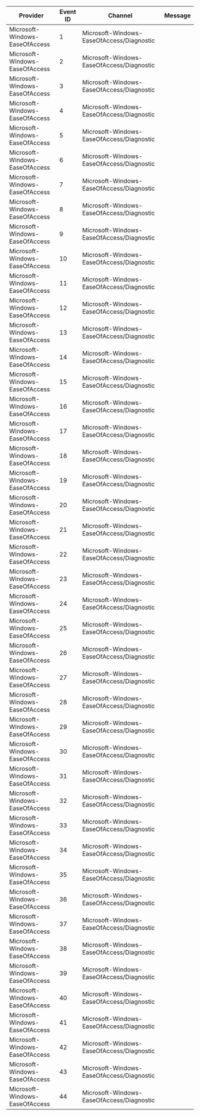 Provider                        |  Event ID  |  Channel                                    |  Message
--------------------------------|------------|---------------------------------------------|---------
Microsoft-Windows-EaseOfAccess  |  1         |  Microsoft-Windows-EaseOfAccess/Diagnostic  |
Microsoft-Windows-EaseOfAccess  |  2         |  Microsoft-Windows-EaseOfAccess/Diagnostic  |
Microsoft-Windows-EaseOfAccess  |  3         |  Microsoft-Windows-EaseOfAccess/Diagnostic  |
Microsoft-Windows-EaseOfAccess  |  4         |  Microsoft-Windows-EaseOfAccess/Diagnostic  |
Microsoft-Windows-EaseOfAccess  |  5         |  Microsoft-Windows-EaseOfAccess/Diagnostic  |
Microsoft-Windows-EaseOfAccess  |  6         |  Microsoft-Windows-EaseOfAccess/Diagnostic  |
Microsoft-Windows-EaseOfAccess  |  7         |  Microsoft-Windows-EaseOfAccess/Diagnostic  |
Microsoft-Windows-EaseOfAccess  |  8         |  Microsoft-Windows-EaseOfAccess/Diagnostic  |
Microsoft-Windows-EaseOfAccess  |  9         |  Microsoft-Windows-EaseOfAccess/Diagnostic  |
Microsoft-Windows-EaseOfAccess  |  10        |  Microsoft-Windows-EaseOfAccess/Diagnostic  |
Microsoft-Windows-EaseOfAccess  |  11        |  Microsoft-Windows-EaseOfAccess/Diagnostic  |
Microsoft-Windows-EaseOfAccess  |  12        |  Microsoft-Windows-EaseOfAccess/Diagnostic  |
Microsoft-Windows-EaseOfAccess  |  13        |  Microsoft-Windows-EaseOfAccess/Diagnostic  |
Microsoft-Windows-EaseOfAccess  |  14        |  Microsoft-Windows-EaseOfAccess/Diagnostic  |
Microsoft-Windows-EaseOfAccess  |  15        |  Microsoft-Windows-EaseOfAccess/Diagnostic  |
Microsoft-Windows-EaseOfAccess  |  16        |  Microsoft-Windows-EaseOfAccess/Diagnostic  |
Microsoft-Windows-EaseOfAccess  |  17        |  Microsoft-Windows-EaseOfAccess/Diagnostic  |
Microsoft-Windows-EaseOfAccess  |  18        |  Microsoft-Windows-EaseOfAccess/Diagnostic  |
Microsoft-Windows-EaseOfAccess  |  19        |  Microsoft-Windows-EaseOfAccess/Diagnostic  |
Microsoft-Windows-EaseOfAccess  |  20        |  Microsoft-Windows-EaseOfAccess/Diagnostic  |
Microsoft-Windows-EaseOfAccess  |  21        |  Microsoft-Windows-EaseOfAccess/Diagnostic  |
Microsoft-Windows-EaseOfAccess  |  22        |  Microsoft-Windows-EaseOfAccess/Diagnostic  |
Microsoft-Windows-EaseOfAccess  |  23        |  Microsoft-Windows-EaseOfAccess/Diagnostic  |
Microsoft-Windows-EaseOfAccess  |  24        |  Microsoft-Windows-EaseOfAccess/Diagnostic  |
Microsoft-Windows-EaseOfAccess  |  25        |  Microsoft-Windows-EaseOfAccess/Diagnostic  |
Microsoft-Windows-EaseOfAccess  |  26        |  Microsoft-Windows-EaseOfAccess/Diagnostic  |
Microsoft-Windows-EaseOfAccess  |  27        |  Microsoft-Windows-EaseOfAccess/Diagnostic  |
Microsoft-Windows-EaseOfAccess  |  28        |  Microsoft-Windows-EaseOfAccess/Diagnostic  |
Microsoft-Windows-EaseOfAccess  |  29        |  Microsoft-Windows-EaseOfAccess/Diagnostic  |
Microsoft-Windows-EaseOfAccess  |  30        |  Microsoft-Windows-EaseOfAccess/Diagnostic  |
Microsoft-Windows-EaseOfAccess  |  31        |  Microsoft-Windows-EaseOfAccess/Diagnostic  |
Microsoft-Windows-EaseOfAccess  |  32        |  Microsoft-Windows-EaseOfAccess/Diagnostic  |
Microsoft-Windows-EaseOfAccess  |  33        |  Microsoft-Windows-EaseOfAccess/Diagnostic  |
Microsoft-Windows-EaseOfAccess  |  34        |  Microsoft-Windows-EaseOfAccess/Diagnostic  |
Microsoft-Windows-EaseOfAccess  |  35        |  Microsoft-Windows-EaseOfAccess/Diagnostic  |
Microsoft-Windows-EaseOfAccess  |  36        |  Microsoft-Windows-EaseOfAccess/Diagnostic  |
Microsoft-Windows-EaseOfAccess  |  37        |  Microsoft-Windows-EaseOfAccess/Diagnostic  |
Microsoft-Windows-EaseOfAccess  |  38        |  Microsoft-Windows-EaseOfAccess/Diagnostic  |
Microsoft-Windows-EaseOfAccess  |  39        |  Microsoft-Windows-EaseOfAccess/Diagnostic  |
Microsoft-Windows-EaseOfAccess  |  40        |  Microsoft-Windows-EaseOfAccess/Diagnostic  |
Microsoft-Windows-EaseOfAccess  |  41        |  Microsoft-Windows-EaseOfAccess/Diagnostic  |
Microsoft-Windows-EaseOfAccess  |  42        |  Microsoft-Windows-EaseOfAccess/Diagnostic  |
Microsoft-Windows-EaseOfAccess  |  43        |  Microsoft-Windows-EaseOfAccess/Diagnostic  |
Microsoft-Windows-EaseOfAccess  |  44        |  Microsoft-Windows-EaseOfAccess/Diagnostic  |